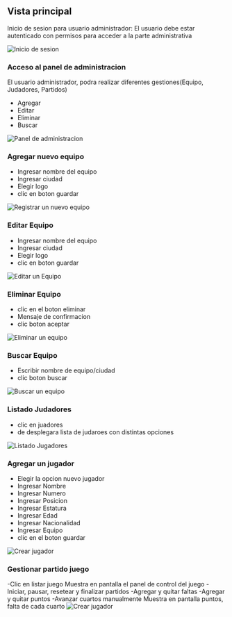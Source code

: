 ## Vista principal
Inicio de sesion para usuario administrador: 
El usuario debe estar autenticado con permisos para acceder a la parte administrativa 

![Inicio de sesion](login.jpeg)

### Acceso al panel de administracion

El usuario administrador, podra realizar diferentes gestiones(Equipo, Judadores, Partidos)

- Agregar
- Editar
- Eliminar
- Buscar

![Panel de administracion](panelAdmin.png)



### Agregar nuevo equipo

- Ingresar nombre del equipo
- Ingresar ciudad 
- Elegir logo
- clic en boton guardar 

![Registrar un nuevo equipo](NuevoE.jpeg)


### Editar Equipo

- Ingresar nombre del equipo
- Ingresar ciudad 
- Elegir logo
- clic en boton guardar 

![Editar un Equipo](EditEquipo.jpeg)

### Eliminar Equipo

- clic en el boton eliminar 
- Mensaje de confirmacion
- clic boton aceptar

![Eliminar un equipo](EliminarE.jpeg)

### Buscar Equipo

- Escribir nombre de equipo/ciudad
- clic boton buscar

![Buscar un equipo](BuscarE.jpeg)


### Listado Judadores

- clic en juadores 
- de desplegara lista de judaroes con distintas opciones

![Listado Jugadores](listadoJ.jpeg)

### Agregar un jugador

- Elegir la opcion nuevo jugador
- Ingresar Nombre
- Ingresar Numero
- Ingresar Posicion
- Ingresar Estatura
- Ingresar Edad
- Ingresar Nacionalidad
- Ingresar Equipo
- clic en el boton guardar


![Crear jugador](CrearJ.jpeg)

### Gestionar partido juego

-Clic en listar juego
Muestra en pantalla el panel de control del juego
-Iniciar, pausar, resetear y finalizar partidos
-Agregar y quitar faltas
-Agregar y quitar puntos
-Avanzar cuartos manualmente 
Muestra en pantalla puntos, falta de cada cuarto
![Crear jugador](GestionPartido.png)

